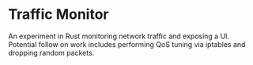 Traffic Monitor
===============

An experiment in Rust monitoring network traffic and exposing a UI. Potential follow on work includes performing QoS tuning via iptables and dropping random packets.